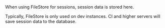 When using FileStore for sessions, session data is stored here.

Typically, FileStore is only used on dev instances. CI and higher 
servers will save session data to the database.


